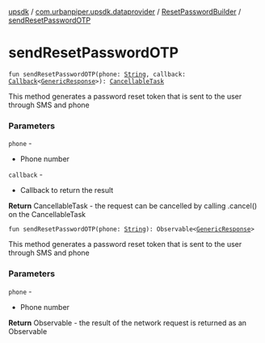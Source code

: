 [upsdk](../../index.md) / [com.urbanpiper.upsdk.dataprovider](../index.md) / [ResetPasswordBuilder](index.md) / [sendResetPasswordOTP](./send-reset-password-o-t-p.md)

# sendResetPasswordOTP

`fun sendResetPasswordOTP(phone: `[`String`](https://kotlinlang.org/api/latest/jvm/stdlib/kotlin/-string/index.html)`, callback: `[`Callback`](../-callback/index.md)`<`[`GenericResponse`](../../com.urbanpiper.upsdk.model.networkresponse/-generic-response/index.md)`>): `[`CancellableTask`](../-cancellable-task/index.md)

This method generates a password reset token that is sent to the user through
SMS and phone

### Parameters

`phone` -
* Phone number

`callback` -
* Callback to return the result

**Return**
CancellableTask - the request can be cancelled by calling .cancel() on the CancellableTask

`fun sendResetPasswordOTP(phone: `[`String`](https://kotlinlang.org/api/latest/jvm/stdlib/kotlin/-string/index.html)`): Observable<`[`GenericResponse`](../../com.urbanpiper.upsdk.model.networkresponse/-generic-response/index.md)`>`

This method generates a password reset token that is sent to the user through
SMS and phone

### Parameters

`phone` -
* Phone number

**Return**
Observable - the result of the network request is returned as an Observable

